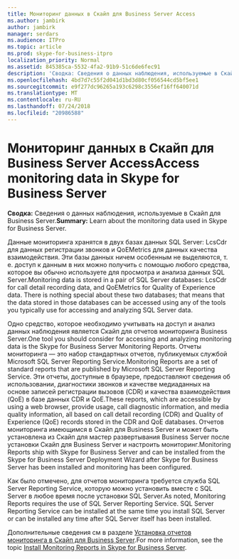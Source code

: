 ```yaml
---
title: Мониторинг данных в Скайп для Business Server Access
ms.author: jambirk
author: jambirk
manager: serdars
ms.audience: ITPro
ms.topic: article
ms.prod: skype-for-business-itpro
localization_priority: Normal
ms.assetid: 845385ca-5532-4fa2-91b9-51c6de6fec91
description: 'Сводка: Сведения о данных наблюдения, используемые в Скайп для Business Server.'
ms.openlocfilehash: 4bd7d7c55f2d041d1bd3d80cf056544cd5bf5ee1
ms.sourcegitcommit: e9f277dc96265a193c6298c3556ef16ff640071d
ms.translationtype: MT
ms.contentlocale: ru-RU
ms.lasthandoff: 07/24/2018
ms.locfileid: "20986588"
---
```

# <a name="access-monitoring-data-in-skype-for-business-server"></a><span data-ttu-id="b6556-103">Мониторинг данных в Скайп для Business Server Access</span><span class="sxs-lookup"><span data-stu-id="b6556-103">Access monitoring data in Skype for Business Server</span></span>
 
<span data-ttu-id="b6556-104">**Сводка:** Сведения о данных наблюдения, используемые в Скайп для Business Server.</span><span class="sxs-lookup"><span data-stu-id="b6556-104">**Summary:** Learn about the monitoring data used in Skype for Business Server.</span></span>
  
<span data-ttu-id="b6556-p101">Данные мониторинга хранятся в двух базах данных SQL Server: LcsCdr для данных регистрации звонков и QoEMetrics для данных качества взаимодействия. Эти базы данных ничем особенным не выделяются, т. е. доступ к данным в них можно получить с помощью любого средства, которое вы обычно используете для просмотра и анализа данных SQL Server.</span><span class="sxs-lookup"><span data-stu-id="b6556-p101">Monitoring data is stored in a pair of SQL Server databases: LcsCdr for call detail recording data, and QoEMetrics for Quality of Experience data. There is nothing special about these two databases; that means that the data stored in those databases can be accessed using any of the tools you typically use for accessing and analyzing SQL Server data.</span></span>
  
<span data-ttu-id="b6556-107">Одно средство, которое необходимо учитывать на доступ и анализ данных наблюдения является Скайп для отчетов мониторинга Business Server.</span><span class="sxs-lookup"><span data-stu-id="b6556-107">One tool you should consider for accessing and analyzing monitoring data is the Skype for Business Server Monitoring Reports.</span></span> <span data-ttu-id="b6556-108">Отчеты мониторинга — это набор стандартных отчетов, публикуемых службой Microsoft SQL Server Reporting Service.</span><span class="sxs-lookup"><span data-stu-id="b6556-108">Monitoring Reports are a set of standard reports that are published by Microsoft SQL Server Reporting Service.</span></span> <span data-ttu-id="b6556-109">Эти отчеты, доступные в браузере, предоставляют сведения об использовании, диагностики звонков и качестве медиаданных на основе записей регистрации вызовов (CDR) и качества взаимодействия (QoE) в базе данных CDR и QoE.</span><span class="sxs-lookup"><span data-stu-id="b6556-109">These reports, which are accessible by using a web browser, provide usage, call diagnostic information, and media quality information, all based on call detail recording (CDR) and Quality of Experience (QoE) records stored in the CDR and QoE databases.</span></span> <span data-ttu-id="b6556-110">Отчетов мониторинга имеющимся в Скайп для Business Server и может быть установлена из Скайп для мастер развертывания Business Server после установки Скайп для Business Server и настроить мониторинг.</span><span class="sxs-lookup"><span data-stu-id="b6556-110">Monitoring Reports ship with Skype for Business Server and can be installed from the Skype for Business Server Deployment Wizard after Skype for Business Server has been installed and monitoring has been configured.</span></span>
  
<span data-ttu-id="b6556-p103">Как было отмечено, для отчетов мониторинга требуется служба SQL Server Reporting Service, которую можно установить вместе с SQL Server в любое время после установки SQL Server.</span><span class="sxs-lookup"><span data-stu-id="b6556-p103">As noted, Monitoring Reports requires the use of SQL Server Reporting Service. SQL Server Reporting Service can be installed at the same time you install SQL Server or can be installed any time after SQL Server itself has been installed.</span></span>
  
<span data-ttu-id="b6556-113">Дополнительные сведения см в разделе [Установка отчетов мониторинга в Скайп для Business Server](../../deploy/deploy-monitoring/install-monitoring-reports.md).</span><span class="sxs-lookup"><span data-stu-id="b6556-113">For more information, see the topic [Install Monitoring Reports in Skype for Business Server](../../deploy/deploy-monitoring/install-monitoring-reports.md).</span></span>
  

